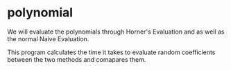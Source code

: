 # polynomial

We will evaluate the polynomials through Horner's Evaluation and as well as the normal Naive Evaluation.

This program calculates the time it takes to evaluate random coefficients between the two methods and comapares them.
